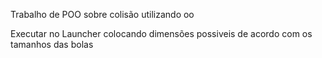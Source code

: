 Trabalho de POO sobre colisão utilizando oo

Executar no Launcher colocando dimensões possiveis de acordo com os tamanhos das bolas